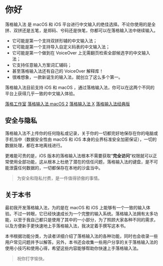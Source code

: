 # 你好

落格输入法 是 macOS 和 iOS 平台进行中文输入的绝佳选择。不论你使用的是全拼、双拼还是五笔，是郑码、兮码还是快笔，你都可以在落格输入法中继续输入。

* 它可能是第一个支持双拼形辅的中文输入法；
* 它可能是第一个支持导入自定义码表的中文输入法；
* 它可能是第一个做到在 VoiceOver 上无需翻页检索全部候选字的中文输入法；
* 它支持任意输入方案词汇辅码；
* 甚至落格输入法还有自己的 VoiceOver 解释库！
* 很难想象，一款新诞生的输入法，就创立了这么多个第一。

落格输入法目前支持 iOS 和 macOS ，通过落格输入法，你可以在这两个不同的平台上获得几乎一致的中文输入体验。

[落格工作室](https://im.logcg.com)
[落格输入法 macOS 2](https://im.logcg.com/loginputmac2)
[落格输入法 X](https://im.logcg.com/loginputx)
[落格输入法经典版](https://im.logcg.com/loginput)

## 安全与隐私

落格输入法不上传你的任何隐私或记录，关于你的一切都完好地保存在你的电脑或手机当中（数据安全性由 macOS 和 iOS 本身的业界标准安全加密保证），一切的数据处理，都在本地离线进行。

更难能可贵的是，iOS 版本的落格输入法根本不需要获取“**完全访问**”权限就可以正常使用全部功能，这从根本上杜绝了潜在的信任问题，落格输入法的键盘，是不可能泄露任何数据的，一切都保存在本地的沙盒当中。

> 为安全和隐私付费，是一件值得骄傲的事情。

## 关于本书

最初我开发落格输入法，为的是在 macOS 和 iOS 上能够有一个一致的输入体验。不过一转眼，它已经快速成长为一个完整的输入系统。落格输入法拥有太多功能，以至于我自己都只是使用了其中的一小部分，为了照顾大家各种不同的需求，以及方便新手更快速地上手落格输入法，我决定着手撰写这本书。

本书根据功能分类，为读者详细介绍了落格输入法的各种功能，同时也会收录一些用户常见问题并予以解答。另外，本书还会收集一些用户分享的关于落格输入法的使用小技巧和使用心得，希望这些内容能够帮助你快速上手落格输入法。

> 祝你打字愉快。


